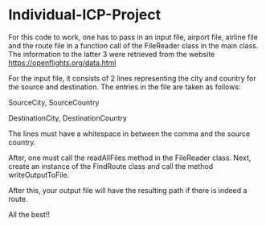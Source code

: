 # Individual-ICP-Project

For this code to work, one has to pass in an input file, airport file, airline file and the route file in a function call of the FileReader class in the main class. The information to the latter 3 were retrieved from the website https://openflights.org/data.html

For the input file, it consists of 2 lines representing the city and country for the source and destination. The entries in the file are taken as follows:

SourceCity, SourceCountry

DestinationCity, DestinationCountry


The lines must have a whitespace in between the comma and the source country. 

After, one must call the readAllFiles method in the FileReader class. 
Next, create an instance of the FindRoute class and call the method writeOutputToFile. 

After this, your output file will have the resulting path if there is indeed a route. 


All the best!!
